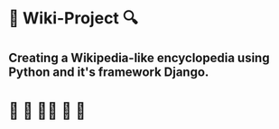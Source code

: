 # :mag_right: Wiki-Project :mag:
## Creating a  Wikipedia-like encyclopedia using Python and it's framework Django.
# :rocket: :rocket: :rocket::rocket: :rocket: :rocket:
 
